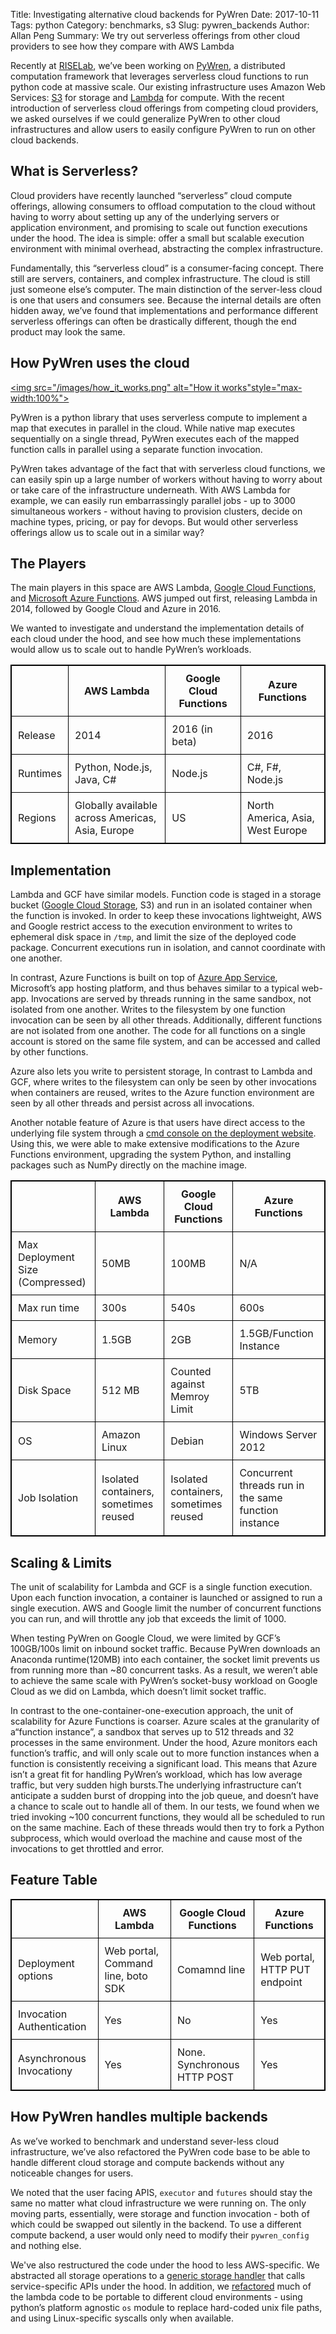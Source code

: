 Title: Investigating alternative cloud backends for PyWren
Date: 2017-10-11
Tags: python
Category: benchmarks, s3
Slug: pywren_backends
Author: Allan Peng
Summary: We try out serverless offerings from other cloud providers to see how they compare with AWS Lambda

Recently at [RISELab](https://rise.cs.berkeley.edu/), we’ve been working on [PyWren](http://pywren.io), a distributed computation framework that leverages serverless cloud functions to run python code at massive scale. Our existing infrastructure uses Amazon Web Services: [S3](https://aws.amazon.com/s3/) for storage and [Lambda](https://aws.amazon.com/lambda/) for compute. With the recent introduction of serverless cloud offerings from competing cloud providers, we asked ourselves if we could generalize PyWren to other cloud infrastructures and allow users to easily configure  PyWren to run on other cloud backends.
<style>
table, th, td {
    border: 1px solid black;
}
th, td{
padding: 10px;
}
</style>

## What is Serverless?

Cloud providers have recently launched “serverless” cloud compute offerings, allowing consumers to offload computation to the cloud without having to worry about setting up any of the underlying servers or application environment, and promising to scale out function executions under the hood. The idea is simple: offer a small but scalable execution environment with minimal overhead, abstracting the complex infrastructure. 

Fundamentally, this “serverless cloud” is a consumer-facing concept. There still are servers, containers, and complex infrastructure. The cloud is still just someone else’s computer. The main distinction of the server-less cloud is one that users and consumers see. Because the internal details are often hidden away, we’ve found that implementations and performance different serverless offerings can often be drastically different, though the end product may look the same.

## How PyWren uses the cloud

<a href="/images/meta.png"><img src="/images/how_it_works.png" alt="How it works"style="max-width:100%"></a>

PyWren is a python library that uses serverless compute to implement a map that executes in parallel in the cloud. While native map executes sequentially on a single thread, PyWren executes each of the mapped function calls in parallel using a separate function invocation.

PyWren takes advantage of the fact that with serverless cloud functions, we can easily spin up a large number of workers without having to worry about or take care of the infrastructure underneath. With AWS Lambda for example, we can easily run embarrassingly parallel jobs - up to 3000 simultaneous workers - without having to provision clusters, decide on machine types, pricing, or pay for devops. But would other serverless offerings allow us to scale out in a similar way?


## The Players

The main players in this space are AWS Lambda, [Google Cloud Functions](https://cloud.google.com/functions/), and [Microsoft Azure Functions](https://azure.microsoft.com/en-us/services/functions/). AWS jumped out first, releasing Lambda in 2014, followed by Google Cloud and Azure in 2016.

We wanted to investigate and understand the implementation details of each cloud under the hood, and see how much these implementations would allow us to scale out to handle PyWren’s workloads.

<table style="width:100%">
  <tr>
    <th></th>
    <th>AWS Lambda</th>
    <th>Google Cloud Functions</th> 
    <th>Azure Functions</th>
  </tr>
  <tr>
    <td>Release</td>
    <td>2014</td>
    <td>2016 (in beta)</td> 
    <td>2016</td>
  </tr>
  <tr>
    <td>Runtimes</td>
    <td>Python, Node.js, Java, C#</td> 
    <td>Node.js</td>
    <td>C#, F#, Node.js</td>
  </tr>
  <tr>
    <td>Regions</td>
    <td>Globally available across Americas, Asia, Europe</td>
    <td> US</td>
    <td>North America, Asia, West Europe</td>
  </tr>
</table>

## Implementation

Lambda and GCF have similar models. Function code is staged in a storage bucket ([Google Cloud Storage](https://cloud.google.com/storage/), S3) and run in an isolated container when the function is invoked. In order to keep these invocations lightweight, AWS and Google restrict access to the execution environment to writes to ephemeral disk space in `/tmp`, and limit the size of the deployed code package. Concurrent executions run in isolation, and cannot coordinate with one another.

In contrast, Azure Functions is built on top of [Azure App Service](https://docs.microsoft.com/en-us/azure/app-service/web-sites-create-web-jobs), Microsoft’s app hosting platform, and thus behaves similar to a typical web-app. Invocations are served by threads running in the same sandbox, not isolated from one another. Writes to the filesystem by one function invocation can be seen by all other threads. Additionally, different functions are not isolated from one another. The code for all functions on a single account is stored on the same file system, and can be accessed and called by other functions.

Azure also lets you write to persistent storage, In contrast to Lambda and GCF, where writes to the filesystem can only be seen by other invocations when containers are reused, writes to the Azure function environment are seen by all other threads and persist across all invocations.

Another notable feature of Azure is that users have direct access to the underlying file system through a [cmd console on the deployment website](https://blogs.msdn.microsoft.com/benjaminperkins/2014/03/24/using-kudu-with-windows-azure-web-sites/). Using this, we were able to make extensive modifications to the Azure Functions environment, upgrading the system Python, and installing packages such as NumPy directly on the machine image. 


<table style="width:100%">
  <tr>
    <th></th>
    <th>AWS Lambda</th>
    <th>Google Cloud Functions</th> 
    <th>Azure Functions</th>
  </tr>
  <tr>
    <td>Max Deployment Size (Compressed)</td>
    <td>50MB </td>
    <td>100MB</td> 
    <td>N/A</td>
  </tr>
  <tr>
    <td>Max run time</td>
    <td>300s </td>
    <td>540s</td> 
    <td>600s</td>
  </tr>
  <tr>
    <td>Memory</td>
    <td>1.5GB</td>
    <td>2GB</td> 
    <td>1.5GB/Function Instance</td>
  </tr>
  <tr>
    <td>Disk Space</td>
    <td>512 MB</td> 
    <td>Counted against Memroy Limit</td>
    <td>5TB</td>
  </tr>
  <tr>
    <td>OS</td>
    <td>Amazon Linux</td>
    <td>Debian</td>
    <td> Windows Server 2012</td>
  </tr>
  <tr>
    <td>Job Isolation</td>
    <td>Isolated containers, sometimes reused</td>
    <td>Isolated containers, sometimes reused</td>
    <td>Concurrent threads run in the same function instance</td>
  </tr>
</table>

## Scaling & Limits
The unit of scalability for Lambda and GCF is a single function execution. Upon each function invocation, a container is launched or assigned to run a single execution. AWS and Google limit the number of concurrent functions you can run, and will throttle any job that exceeds the limit of 1000.

When testing PyWren on Google Cloud, we were limited by GCF’s 100GB/100s limit on inbound socket traffic. Because PyWren downloads an Anaconda runtime(120MB) into each container, the socket limit prevents us from running more than ~80 concurrent tasks. As a result, we weren’t able to achieve the same scale with PyWren’s socket-busy workload on Google Cloud as we did on Lambda, which doesn’t limit socket traffic.

In contrast to the one-container-one-execution approach, the unit of scalability for Azure Functions is coarser. Azure scales at the granularity of  a“function instance”, a sandbox that serves up to 512 threads and 32 processes in the same environment. Under the hood, Azure monitors each function’s traffic, and will only scale out to more function instances when a function is consistently receiving a significant load. This means that Azure isn’t a great fit for handling PyWren’s workload, which has low average traffic, but very sudden high bursts.The underlying infrastructure can’t anticipate a sudden burst of dropping into the job queue, and doesn’t have a chance to scale out to handle all of them. In our tests, we found when we tried invoking ~100 concurrent functions, they would all be scheduled to run on the same machine. Each of these threads would then try to fork a Python subprocess, which would overload the machine and cause most of the invocations to get throttled and error.

## Feature Table
<table style="width:100%">
  <tr>
    <th></th>
    <th>AWS Lambda</th>
    <th>Google Cloud Functions</th> 
    <th>Azure Functions</th>
  </tr>
  <tr>
    <td>Deployment options</td>
    <td>Web portal, Command line, boto SDK</td>
    <td>Comamnd line</td> 
    <td>Web portal, HTTP PUT endpoint</td>
  </tr>
  <tr>
    <td>Invocation Authentication</td>
    <td>Yes</td>
    <td>No</td> 
    <td>Yes</td>
  </tr>
  <tr>
    <td>Asynchronous Invocationy</td>
    <td>Yes</td>
    <td>None.  Synchronous HTTP POST</td> 
    <td>Yes</td>
  </tr>
</table>

## How PyWren handles multiple backends
As we’ve worked to benchmark and understand sever-less cloud infrastructure, we’ve also refactored the PyWren code base to be able to handle different cloud storage and compute backends without any noticeable changes for users.

We noted that the user facing APIS, `executor` and `futures` should stay the same no matter what cloud infrastructure we were running on. The only moving parts, essentially, were storage and function invocation - both of which could be swapped out silently in the backend. To use a different compute backend, a user would only need to modify their `pywren_config` and nothing else.

We've also restructured the code under the hood to less AWS-specific. We abstracted all storage operations to a [generic storage handler](https://github.com/pywren/pywren/pull/119) that calls service-specific APIs under the hood. In addition, we [refactored](https://github.com/pywren/pywren/pull/155/files) much of the lambda code to be portable to different cloud environments - using python’s platform agnostic `os` module to replace hard-coded unix file paths, and using Linux-specific syscalls only when available.


